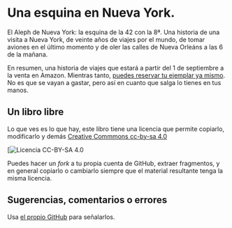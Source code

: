 Una esquina en Nueva York.
========

El Aleph de Nueva York: la esquina de la 42 con la 8ª. Una historia de
una visita a Nueva York, de veinte años de viajes por el mundo, de
tomar aviones en el último momento y de oler las calles de Nueva
Orleáns a las 6 de la mañana. 

En resumen, una historia de viajes que estará a partir del 1 de
septiembre a la venta en Amazon. Mientras tanto, [puedes reservar tu ejemplar ya mismo](http://www.amazon.com/dp/B00MRANX32). No es que se vayan a gastar, pero así en cuanto que salga lo tienes en tus manos.

Un libro libre
---

Lo que ves es lo que hay, este libro tiene una licencia que permite
copiarlo, modificarlo y demás [Creative Commmons cc-by-sa 4.0](http://creativecommons.org/licenses/by-sa/4.0/)

[![Licencia CC-BY-SA 4.0](https://i.creativecommons.org/l/by-sa/4.0/88x31.png) 


Puedes hacer un *fork* a tu propia cuenta de GitHub, extraer
fragmentos, y en general copiarlo o cambiarlo siempre que el material
resultante tenga la misma licencia. 

Sugerencias, comentarios o errores
---

Usa [el propio GitHub](https://github.com/JJ/nyc-42-8/issues) para
señalarlos. 
